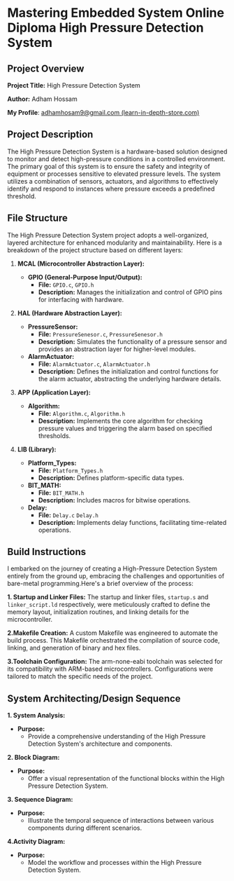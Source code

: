 ﻿
# Mastering Embedded System Online Diploma      		 				High Pressure Detection System

## Project Overview

**Project Title:** High Pressure Detection System

**Author:**  Adham Hossam

**My Profile**: [adhamhosam9@gmail.com (learn-in-depth-store.com)](https://www.learn-in-depth-store.com/certificate/adhamhosam9%40gmail.com)

## Project Description

The High Pressure Detection System is a hardware-based solution designed to monitor and detect high-pressure conditions in a controlled environment. The primary goal of this system is to ensure the safety and integrity of equipment or processes sensitive to elevated pressure levels. The system utilizes a combination of sensors, actuators, and algorithms to effectively identify and respond to instances where pressure exceeds a predefined threshold.

## File Structure
The High Pressure Detection System project adopts a well-organized, layered architecture for enhanced modularity and maintainability. Here is a breakdown of the project structure based on different layers:
1.  **MCAL (Microcontroller Abstraction Layer):**
    
    -   **GPIO (General-Purpose Input/Output):**
        -   **File:** `GPIO.c`, `GPIO.h`
        -   **Description:** Manages the initialization and control of GPIO pins for interfacing with hardware.
2.  **HAL (Hardware Abstraction Layer):**
    -   **PressureSensor:**
        -   **File:** `PressureSenesor.c`, `PressureSenesor.h`
        -   **Description:** Simulates the functionality of a pressure sensor and provides an abstraction layer for higher-level modules.
    -   **AlarmActuator:**
        -   **File:** `AlarmActuator.c`, `AlarmActuator.h`
        -   **Description:** Defines the initialization and control functions for the alarm actuator, abstracting the underlying hardware details.
3.  **APP (Application Layer):**
    -   **Algorithm:**
        -   **File:** `Algorithm.c`, `Algorithm.h`
        -   **Description:** Implements the core algorithm for checking pressure values and triggering the alarm based on specified thresholds.
4.  **LIB (Library):**
    -   **Platform_Types:**
        -   **File:** `Platform_Types.h`
        -   **Description:** Defines platform-specific data types.
    -   **BIT_MATH:**
        -   **File:** `BIT_MATH.h`
        -   **Description:** Includes macros for bitwise operations.
    -   **Delay:**
        -   **File:** `Delay.c`	`Delay.h`
        -   **Description:** Implements delay functions, facilitating time-related operations.

## Build Instructions

I embarked on the journey of creating a High-Pressure Detection System entirely from the ground up, embracing the challenges and opportunities of bare-metal programming.Here's a brief overview of the process:

**1. Startup and Linker Files:**
The startup and linker files, `startup.s` and `linker_script.ld` respectively, were meticulously crafted to define the memory layout, initialization routines, and linking details for the microcontroller.

**2.Makefile Creation:**
A custom Makefile was engineered to automate the build process. This Makefile orchestrated the compilation of source code, linking, and generation of binary and hex files.

**3.Toolchain Configuration:**
The arm-none-eabi toolchain was selected for its compatibility with ARM-based microcontrollers. Configurations were tailored to match the specific needs of the project.

## System Architecting/Design Sequence
**1. System Analysis:**
-   **Purpose:**
    -   Provide a comprehensive understanding of the High Pressure Detection System's architecture and components.

 **2. Block Diagram:**
-   **Purpose:**
    -   Offer a visual representation of the functional blocks within the High Pressure Detection System.

**3. Sequence Diagram:**
-   **Purpose:**
    -   Illustrate the temporal sequence of interactions between various components during different scenarios.

**4.Activity Diagram:**
-   **Purpose:**
    -   Model the workflow and processes within the High Pressure Detection System.

